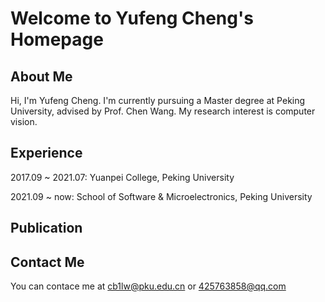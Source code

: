 # Welcome to Yufeng Cheng's Homepage
## About Me
Hi, I'm Yufeng Cheng. I'm currently pursuing a Master degree at Peking University, advised by Prof. Chen Wang. My research interest is computer vision.
## Experience
2017.09 ~ 2021.07: Yuanpei College, Peking University

2021.09 ~ now: School of Software & Microelectronics, Peking University
## Publication

## Contact Me
You can contace me at cb1lw@pku.edu.cn or 425763858@qq.com
